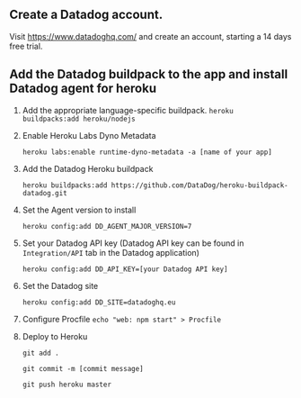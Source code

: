 
## Create a Datadog account. 
Visit https://www.datadoghq.com/ and create an account, starting a 14 days free trial.

## Add the Datadog buildpack to the app and install Datadog agent for heroku

1. Add the appropriate language-specific buildpack.
    `heroku buildpacks:add heroku/nodejs`

2. Enable Heroku Labs Dyno Metadata

    `heroku labs:enable runtime-dyno-metadata -a [name of your app]`

3. Add the Datadog Heroku buildpack

    `heroku buildpacks:add https://github.com/DataDog/heroku-buildpack-datadog.git`

4. Set the Agent version to install

    `heroku config:add DD_AGENT_MAJOR_VERSION=7`

5. Set your Datadog API key (Datadog API key can be found in `Integration/API` tab in the Datadog application)

    `heroku config:add DD_API_KEY=[your Datadog API key]`

6. Set the Datadog site

    `heroku config:add DD_SITE=datadoghq.eu`

7. Configure Procfile
    `echo "web: npm start" > Procfile` 

8. Deploy to Heroku

    `git add .`

    `git commit -m [commit message]`

    `git push heroku master`